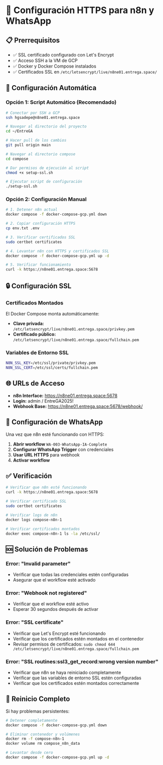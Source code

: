 # 🚀 Configuración HTTPS para n8n y WhatsApp

## 📋 Prerrequisitos

- ✅ SSL certificado configurado con Let's Encrypt
- ✅ Acceso SSH a la VM de GCP
- ✅ Docker y Docker Compose instalados
- ✅ Certificados SSL en `/etc/letsencrypt/live/n8ne01.entrega.space/`

## 🔧 Configuración Automática

### Opción 1: Script Automático (Recomendado)

```bash
# Conectar por SSH a GCP
ssh hgsadepe@n8ne01.entrega.space

# Navegar al directorio del proyecto
cd ~/EntreGA

# Hacer pull de los cambios
git pull origin main

# Navegar al directorio compose
cd compose

# Dar permisos de ejecución al script
chmod +x setup-ssl.sh

# Ejecutar script de configuración
./setup-ssl.sh
```

### Opción 2: Configuración Manual

```bash
# 1. Detener n8n actual
docker compose -f docker-compose-gcp.yml down

# 2. Copiar configuración HTTPS
cp env.txt .env

# 3. Verificar certificados SSL
sudo certbot certificates

# 4. Levantar n8n con HTTPS y certificados SSL
docker compose -f docker-compose-gcp.yml up -d

# 5. Verificar funcionamiento
curl -k https://n8ne01.entrega.space:5678
```

## 🔒 Configuración SSL

### Certificados Montados

El Docker Compose monta automáticamente:
- **Clave privada:** `/etc/letsencrypt/live/n8ne01.entrega.space/privkey.pem`
- **Certificado público:** `/etc/letsencrypt/live/n8ne01.entrega.space/fullchain.pem`

### Variables de Entorno SSL

```bash
N8N_SSL_KEY=/etc/ssl/private/privkey.pem
N8N_SSL_CERT=/etc/ssl/certs/fullchain.pem
```

## 🌐 URLs de Acceso

- **n8n Interface:** https://n8ne01.entrega.space:5678
- **Login:** admin / EntreGA2025!
- **Webhook Base:** https://n8ne01.entrega.space:5678/webhook/

## 🔗 Configuración de WhatsApp

Una vez que n8n esté funcionando con HTTPS:

1. **Abrir workflow** `WA-003-WhatsApp-IA-Complete`
2. **Configurar WhatsApp Trigger** con credenciales
3. **Usar URL HTTPS** para webhook
4. **Activar workflow**

## ✅ Verificación

```bash
# Verificar que n8n esté funcionando
curl -k https://n8ne01.entrega.space:5678

# Verificar certificado SSL
sudo certbot certificates

# Verificar logs de n8n
docker logs compose-n8n-1

# Verificar certificados montados
docker exec compose-n8n-1 ls -la /etc/ssl/
```

## 🆘 Solución de Problemas

### Error: "Invalid parameter"
- Verificar que todas las credenciales estén configuradas
- Asegurar que el workflow esté activado

### Error: "Webhook not registered"
- Verificar que el workflow esté activo
- Esperar 30 segundos después de activar

### Error: "SSL certificate"
- Verificar que Let's Encrypt esté funcionando
- Verificar que los certificados estén montados en el contenedor
- Revisar permisos de certificados: `sudo chmod 644 /etc/letsencrypt/live/n8ne01.entrega.space/fullchain.pem`

### Error: "SSL routines:ssl3_get_record:wrong version number"
- Verificar que n8n se haya reiniciado completamente
- Verificar que las variables de entorno SSL estén configuradas
- Verificar que los certificados estén montados correctamente

## 🔄 Reinicio Completo

Si hay problemas persistentes:

```bash
# Detener completamente
docker compose -f docker-compose-gcp.yml down

# Eliminar contenedor y volúmenes
docker rm -f compose-n8n-1
docker volume rm compose_n8n_data

# Levantar desde cero
docker compose -f docker-compose-gcp.yml up -d
```
